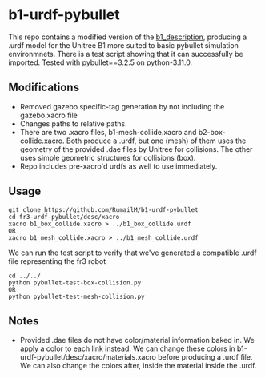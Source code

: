 # b1-urdf-pybullet
This repo contains a modified version of the [b1_description](https://github.com/unitreerobotics/unitree_ros/tree/master/robots/b1_description), producing a .urdf model for the Unitree B1 more suited to basic pybullet simulation environmnets. There is a test script showing that it can successfully be imported. Tested with pybullet==3.2.5 on python-3.11.0.

## Modifications

 - Removed gazebo specific-tag generation by not including the gazebo.xacro file
 - Changes paths to relative paths.
 - There are two .xacro files, b1-mesh-collide.xacro and b2-box-collide.xacro. Both produce a .urdf, but one (mesh) of them uses the geometry of the provided .dae files by Unitree for collisions. The other uses simple geometric structures for collisions (box).
 - Repo includes pre-xacro'd urdfs as well to use immediately. 

## Usage

    git clone https://github.com/RumailM/b1-urdf-pybullet
    cd fr3-urdf-pybullet/desc/xacro
    xacro b1_box_collide.xacro > ../b1_box_collide.urdf
    OR
    xacro b1_mesh_collide.xacro > ../b1_mesh_collide.urdf

We can run the test script to verify that we've generated a compatible .urdf file representing the fr3 robot

    cd ../../
    python pybullet-test-box-collision.py
    OR
    python pybullet-test-mesh-collision.py
    

## Notes
 - Provided .dae files do not have color/material information baked in. We apply a color to each link instead. We can change these colors in b1-urdf-pybullet/desc/xacro/materials.xacro before producing a .urdf file. We can also change the colors after, inside the material inside the .urdf.

    
